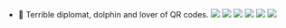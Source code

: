 - 🐧 Terrible diplomat, dolphin and lover of QR codes.
![](http://github-profile-summary-cards.vercel.app/api/cards/profile-details?username=OEIRU&theme=solarized_dark)
![](http://github-profile-summary-cards.vercel.app/api/cards/repos-per-language?username=OEIRU&theme=solarized_dark)
![](http://github-profile-summary-cards.vercel.app/api/cards/most-commit-language?username=OEIRU&theme=solarized_dark)
![](http://github-profile-summary-cards.vercel.app/api/cards/stats?username=OEIRU&theme=solarized_dark)
![](http://github-profile-summary-cards.vercel.app/api/cards/productive-time?username=OEIRU&theme=solarized_dark&utcOffset=8)
![](https://hit.yhype.me/github/profile?user_id=86968295)
